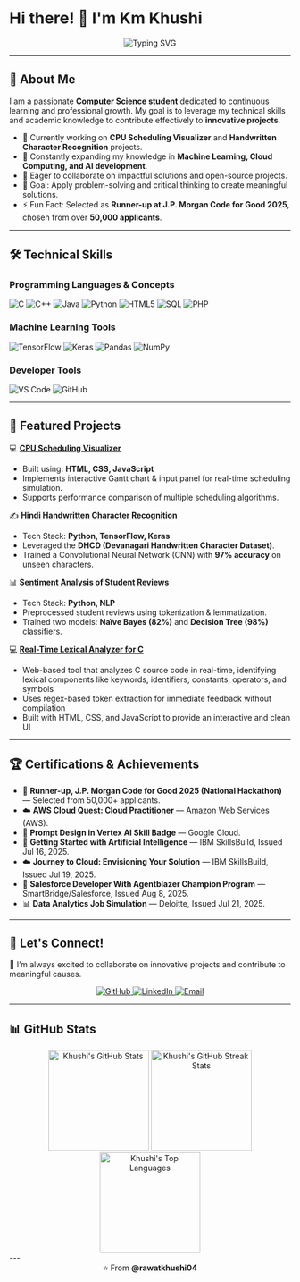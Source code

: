 # Hi there! 👋 I'm Km Khushi

<div align="center">
  <img src="https://readme-typing-svg.herokuapp.com?font=Fira+Code&pause=1000&color=36BCF7&width=435&lines=Computer+Science+Student;Machine+Learning+Enthusiast;Problem+Solver+%26+Innovator" alt="Typing SVG" />
</div>

---

## 🚀 About Me  

I am a passionate **Computer Science student** dedicated to continuous learning and professional growth. My goal is to leverage my technical skills and academic knowledge to contribute effectively to **innovative projects**.  

- 🔭 Currently working on **CPU Scheduling Visualizer** and **Handwritten Character Recognition** projects.  
- 🌱 Constantly expanding my knowledge in **Machine Learning, Cloud Computing, and AI development**.  
- 👯 Eager to collaborate on impactful solutions and open-source projects.  
- 🎯 Goal: Apply problem-solving and critical thinking to create meaningful solutions.  
- ⚡ Fun Fact: Selected as **Runner-up at J.P. Morgan Code for Good 2025**, chosen from over **50,000 applicants**.  

---

## 🛠️ Technical Skills  

### Programming Languages & Concepts  
<div align="left">
  <img src="https://img.shields.io/badge/C-00599C?style=for-the-badge&logo=c&logoColor=white" alt="C"/>
  <img src="https://img.shields.io/badge/C++-00599C?style=for-the-badge&logo=c%2B%2B&logoColor=white" alt="C++"/>
  <img src="https://img.shields.io/badge/Java-ED8B00?style=for-the-badge&logo=java&logoColor=white" alt="Java"/>
  <img src="https://img.shields.io/badge/Python-3776AB?style=for-the-badge&logo=python&logoColor=white" alt="Python"/>
  <img src="https://img.shields.io/badge/HTML5-E34F26?style=for-the-badge&logo=html5&logoColor=white" alt="HTML5"/>
  <img src="https://img.shields.io/badge/SQL-316192?style=for-the-badge&logo=postgresql&logoColor=white" alt="SQL"/>
  <img src="https://img.shields.io/badge/PHP-777BB4?style=for-the-badge&logo=php&logoColor=white" alt="PHP"/>
</div>


### Machine Learning Tools  
<div align="left">
  <img src="https://img.shields.io/badge/TensorFlow-FF6F00?style=for-the-badge&logo=tensorflow&logoColor=white" alt="TensorFlow"/>
  <img src="https://img.shields.io/badge/Keras-D00000?style=for-the-badge&logo=keras&logoColor=white" alt="Keras"/>
  <img src="https://img.shields.io/badge/Pandas-150458?style=for-the-badge&logo=pandas&logoColor=white" alt="Pandas"/>
  <img src="https://img.shields.io/badge/NumPy-013243?style=for-the-badge&logo=NumPy&logoColor=white" alt="NumPy"/>
</div>

### Developer Tools  
<div align="left">
  <img src="https://img.shields.io/badge/VS_Code-0078D4?style=for-the-badge&logo=visual%20studio%20code&logoColor=white" alt="VS Code"/>
  <img src="https://img.shields.io/badge/GitHub-100000?style=for-the-badge&logo=github&logoColor=white" alt="GitHub"/>
</div>

---

## 🌟 Featured Projects  

💻 **[CPU Scheduling Visualizer](https://github.com/rawatkhushi04/CPU-Scheduling-Visualizer)**  
- Built using: **HTML, CSS, JavaScript**  
- Implements interactive Gantt chart & input panel for real-time scheduling simulation.  
- Supports performance comparison of multiple scheduling algorithms.  

✍️ **[Hindi Handwritten Character Recognition](https://github.com/rawatkhushi04/Hindi-Handwritten-Character-Recognition)**  
- Tech Stack: **Python, TensorFlow, Keras**  
- Leveraged the **DHCD (Devanagari Handwritten Character Dataset)**.  
- Trained a Convolutional Neural Network (CNN) with **97% accuracy** on unseen characters.  

📊 **[Sentiment Analysis of Student Reviews](https://github.com/rawatkhushi04/Sentiment-Analysis-of-Student-Reviews)**  
- Tech Stack: **Python, NLP**  
- Preprocessed student reviews using tokenization & lemmatization.  
- Trained two models: **Naïve Bayes (82%)** and **Decision Tree (98%)** classifiers.  

💻 **[Real-Time Lexical Analyzer for C](https://github.com/rawatkhushi04/Real-time-lexical-analyzer)**  
- Web-based tool that analyzes C source code in real-time, identifying lexical components like keywords, identifiers, constants, operators, and symbols  
- Uses regex-based token extraction for immediate feedback without compilation  
- Built with HTML, CSS, and JavaScript to provide an interactive and clean UI  


---

## 🏆 Certifications & Achievements

- 🥇 **Runner-up, J.P. Morgan Code for Good 2025 (National Hackathon)** — Selected from 50,000+ applicants.
- ☁️ **AWS Cloud Quest: Cloud Practitioner** — Amazon Web Services (AWS).
- 🧠 **Prompt Design in Vertex AI Skill Badge** — Google Cloud.
- 🧠 **Getting Started with Artificial Intelligence** — IBM SkillsBuild, Issued Jul 16, 2025.
- ☁️ **Journey to Cloud: Envisioning Your Solution** — IBM SkillsBuild, Issued Jul 19, 2025.
- 🏅 **Salesforce Developer With Agentblazer Champion Program** — SmartBridge/Salesforce, Issued Aug 8, 2025.
- 📊 **Data Analytics Job Simulation** — Deloitte, Issued Jul 21, 2025.




---

## 🤝 Let's Connect!  
💬 I’m always excited to collaborate on innovative projects and contribute to meaningful causes.  

<div align="center">
  <a href="https://github.com/rawatkhushi04" target="_blank">
    <img src="https://img.shields.io/badge/GitHub-100000?style=for-the-badge&logo=github&logoColor=white" alt="GitHub"/>
  </a>
  <a href="https://www.linkedin.com/in/khushi-rawat-907676270" target="_blank">
    <img src="https://img.shields.io/badge/LinkedIn-0077B5?style=for-the-badge&logo=linkedin&logoColor=white" alt="LinkedIn"/>
  </a>
  <a href="mailto:rwtkhushi2004@gmail.com" target="_blank">
    <img src="https://img.shields.io/badge/Email-D14836?style=for-the-badge&logo=gmail&logoColor=white" alt="Email"/>
  </a>
</div>

---
## 📊 GitHub Stats
<div align="center">
  <img src="https://github-readme-stats.vercel.app/api?username=rawatkhushi04&show_icons=true&theme=radical" alt="Khushi's GitHub Stats" height="180"/>
  <img src="https://github-readme-streak-stats.demolab.com?user=rawatkhushi04&theme=radical" alt="Khushi's GitHub Streak Stats" height="180"/>
  <img src="https://github-readme-stats.vercel.app/api/top-langs/?username=rawatkhushi04&layout=compact&theme=radical" alt="Khushi's Top Languages" height="180"/>
</div>
---
<div align="center">
  ⭐ From <b>@rawatkhushi04</b>
</div>
